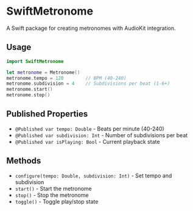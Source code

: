 # SwiftMetronome

A Swift package for creating metronomes with AudioKit integration.

## Usage

```swift
import SwiftMetronome

let metronome = Metronome()
metronome.tempo = 120        // BPM (40-240)
metronome.subdivision = 4    // Subdivisions per beat (1-6+)
metronome.start()
metronome.stop()
```

## Published Properties

- `@Published var tempo: Double` - Beats per minute (40-240)
- `@Published var subdivision: Int` - Number of subdivisions per beat
- `@Published var isPlaying: Bool` - Current playback state

## Methods

- `configure(tempo: Double, subdivision: Int)` - Set tempo and subdivision
- `start()` - Start the metronome
- `stop()` - Stop the metronome
- `toggle()` - Toggle play/stop state
